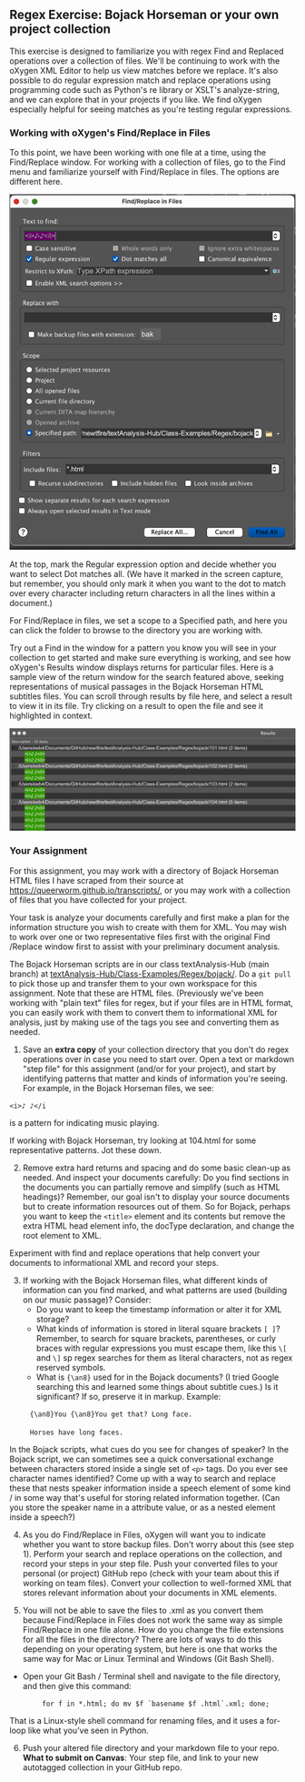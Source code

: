 ## Regex Exercise: Bojack Horseman or your own project collection

This exercise is designed to familiarize you with regex Find and Replaced operations over a collection of files. We'll be continuing to work with the oXygen XML Editor to help us view matches before we replace. It's also possible to do regular expression match and replace operations using programming code such as Python's re library or XSLT's analyze-string, and we can explore that in your projects if you like. We find oXygen especially helpful for seeing matches as you're testing regular expressions.

### Working with oXygen's Find/Replace in Files
To this point, we have been working with one file at a time, using the Find/Replace window. For working with a collection of files, go to the Find menu and familiarize yourself with Find/Replace in files. The options are different here. 

<img width="600" alt="oxygenFindReplaceFiles" src="oxygenFindReplaceFiles.png">

At the top, mark the Regular expression option and decide whether you want to select Dot matches all. (We have it marked in the screen capture, but remember, you should only mark it when you want to the dot to match over every character including return characters in all the lines within a document.) 

For Find/Replace in files, we set a scope to a Specified path, and here you can click the folder to browse to the directory you are working with. 

Try out a Find in the window for a pattern you know you will see in your collection to get started and make sure everything is working, and see how oXygen's Results window displays returns for particular files. Here is a sample view of the return window for the search featured above, seeking representations of musical passages in the Bojack Horseman HTML subtitles files. You can scroll through results by file here, and select a result to view it in its file. Try clicking on a result to open the file and see it highlighted in context. 


<img width="600" alt="oxygenFindReplaceFiles" src="FindReplaceFiles-Return.png">

### Your Assignment

For this assignment, you may work with a directory of Bojack Horseman HTML files I have scraped from their source at <https://queerworm.github.io/transcripts/>, or you may work with a collection of files that you have collected for your project.

Your task is analyze your documents carefully and first make a plan for the information structure you wish to create with them for XML. You may wish to work over one or two representative files first with the original Find /Replace window first to assist with your preliminary document analysis. 

The Bojack Horseman scripts are in our class textAnalysis-Hub (main branch) at [textAnalysis-Hub/Class-Examples/Regex/bojack/](https://github.com/newtfire/textAnalysis-Hub/tree/main/Class-Examples/Regex/bojack). Do a `git pull` to pick those up and transfer them to your own workspace for this assignment. Note that these are HTML files. (Previously we've been working with "plain text" files for regex, but if your files are in HTML format, you can easily work with them to convert them to informational XML for analysis, just by making use of the tags you see and converting them as needed.

1. Save an **extra copy** of your collection directory that you don't do regex operations over in case you need to start over. Open a text or markdown "step file" for this assignment (and/or for your project), and start by identifying patterns that matter and kinds of information you're seeing. For example, in the Bojack Horseman files, we see:

```
<i>♪ ♪</i
```
is a pattern for indicating music playing. 

If working with Bojack Horseman, try looking at 104.html for some representative patterns. Jot these down.

2. Remove extra hard returns and spacing and do some basic clean-up as needed. And inspect your documents carefully: Do you find sections in the documents you can partially remove and simplify (such as HTML headings)? Remember, our goal isn't to display your source documents but to create information resources out of them. So for Bojack, perhaps you want to keep the `<title>` element and its contents but remove the extra HTML head element info, the docType declaration, and change the root element to XML. 

Experiment with find and replace operations that help convert your documents to informational XML and record your steps.

3. If working with the Bojack Horseman files, what different kinds of information can you find marked, and what patterns are used (building on our music passage)? Consider:
     * Do you want to keep the timestamp information or alter it for XML storage? 
     * What kinds of information is stored in literal square brackets `[ ]`? Remember, to search for square brackets, parentheses, or curly braces with regular expressions you must escape them, like this `\[` and `\]` sp regex searches for them as literal characters, not as regex reserved symbols. 
     * What is `{\an8}` used for in the Bojack documents? (I tried Google searching this and learned some things about subtitle cues.) Is it significant? If so, preserve it in markup. Example: 

```
     {\an8}You {\an8}You get that? Long face.
     
     Horses have long faces.
```     



In the Bojack scripts, what cues do you see for changes of speaker? In the Bojack script, we can sometimes see a quick conversational exchange between characters stored inside a single set of `<p>` tags. Do you ever see character names identified? Come up with a way to search and replace these that nests speaker information inside a speech element of some kind / in some way that's useful for storing related information together. (Can you store the speaker name in a attribute value, or as a nested element inside a speech?) 
     
4. As you do Find/Replace in Files, oXygen will want you to indicate whether you want to store backup files. Don't worry about this (see step 1). Perform your search and replace operations on the collection, and record your steps in your step file. Push your converted files to your personal (or project) GitHub repo (check with your team about this if working on team files). Convert your collection to well-formed XML that stores relevant information about your documents in XML elements.  


5. You will not be able to save the files to .xml as you convert them because Find/Replace in Files does not work the same way as simple Find/Replace in one file alone. How do you change the file extensions for all the files in the directory? There are lots of ways to do this depending on your operating system, but here is one that works the same way for Mac or Linux Terminal and Windows (Git Bash Shell).
* Open your Git Bash / Terminal shell and navigate to the file directory, and then give this command:

```
        for f in *.html; do mv $f `basename $f .html`.xml; done;
```

That is a Linux-style shell command for renaming files, and it uses a for-loop like what you’ve seen in Python.
    
 6. Push your altered file directory and your markdown file to your repo. **What to submit on Canvas**: Your step file, and link to your new autotagged collection in your GitHub repo. 












